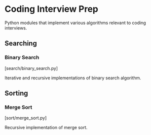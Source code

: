 # Coding Interview Prep 

Python modules that implement various algorithms relevant to coding interviews.

## Searching

### Binary Search

[search/binary_search.py]

Iterative and recursive implementations of binary search algorithm.

## Sorting

### Merge Sort

[sort/merge_sort.py]

Recursive implementation of merge sort.